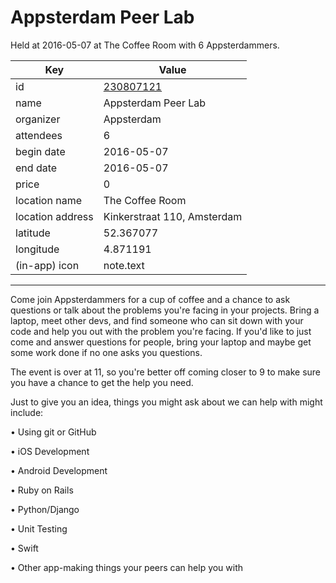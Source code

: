 # Appsterdam Peer Lab
Held at 2016-05-07 at The Coffee Room with 6 Appsterdammers.
        
|Key|Value
|---|---|
|id|[230807121](https://www.meetup.com/appsterdam/events/230807121/)|
|name|Appsterdam Peer Lab|
|organizer|Appsterdam|
|attendees|6|
|begin date|2016-05-07|
|end date|2016-05-07|
|price|0|
|location name|The Coffee Room|
|location address|Kinkerstraat 110, Amsterdam|
|latitude|52.367077|
|longitude|4.871191|
|(in-app) icon|note.text|

---

Come join Appsterdammers for a cup of coffee and a chance to ask questions or talk about the problems you're facing in your projects. Bring a laptop, meet other devs, and find someone who can sit down with your code and help you out with the problem you're facing. If you'd like to just come and answer questions for people, bring your laptop and maybe get some work done if no one asks you questions.

The event is over at 11, so you're better off coming closer to 9 to make sure you have a chance to get the help you need.

Just to give you an idea, things you might ask about we can help with might include:

• Using git or GitHub

• iOS Development

• Android Development

• Ruby on Rails

• Python/Django

• Unit Testing

• Swift

• Other app-making things your peers can help you with


